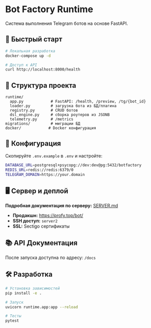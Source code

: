 # Bot Factory Runtime

Система выполнения Telegram ботов на основе FastAPI.

## 🚀 Быстрый старт

```bash
# Локальная разработка
docker-compose up -d

# Доступ к API
curl http://localhost:8000/health
```

## 📁 Структура проекта

```
runtime/
  app.py            # FastAPI: /health, /preview, /tg/{bot_id}
  loader.py         # загрузка бота из БД/плагина
  registry.py       # CRUD ботов
  dsl_engine.py     # сборка роутеров из JSONB
  telemetry.py      # /metrics
migrations/         # миграции БД
docker/            # Docker конфигурация
```

## 🔧 Конфигурация

Скопируйте `.env.example` в `.env` и настройте:

```bash
DATABASE_URL=postgresql+psycopg://dev:dev@pg:5432/botfactory
REDIS_URL=redis://redis:6379/0
TELEGRAM_DOMAIN=https://your.domain
```

## 🖥️ Сервер и деплой

**Подробная документация по серверу:** [SERVER.md](./SERVER.md)

- **Продакшн:** https://profy.top/bot/
- **SSH доступ:** `server2`
- **SSL:** Sectigo сертификаты

## 📚 API Документация

После запуска доступна по адресу: `/docs`

## 🛠️ Разработка

```bash
# Установка зависимостей
pip install -e .

# Запуск
uvicorn runtime.app:app --reload

# Тесты
pytest
```